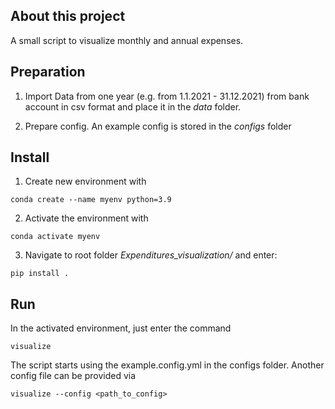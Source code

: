## About this project
A small script to visualize monthly and annual expenses.

## Preparation
1. Import Data from one year (e.g. from 1.1.2021 - 31.12.2021) from bank account in csv format and place it in the *data* folder.

2. Prepare config. An example config is stored in the *configs* folder

## Install
1. Create new environment with
```
conda create --name myenv python=3.9
```

2. Activate the environment with 
```
conda activate myenv
```

3. Navigate to root folder *Expenditures_visualization/* and enter:
```
pip install .
```

## Run
In the activated environment, just enter the command 
```
visualize
```
The script starts using the example.config.yml in the configs folder. Another config file can be provided via
```
visualize --config <path_to_config>
```
